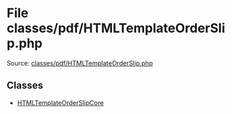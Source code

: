 File classes/pdf/HTMLTemplateOrderSlip.php
=========

Source: [classes/pdf/HTMLTemplateOrderSlip.php](https://github.com/PrestaShop/PrestaShop/blob/1.6.0.2/classes/pdf/HTMLTemplateOrderSlip.php)


Classes
-------

* [HTMLTemplateOrderSlipCore](class.HTMLTemplateOrderSlipCore.md)

